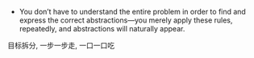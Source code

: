 + You don’t have to understand the entire problem in order to find and express the correct abstractions—you merely apply these rules, repeatedly, and abstractions will naturally appear.

目标拆分, 一步一步走, 一口一口吃


